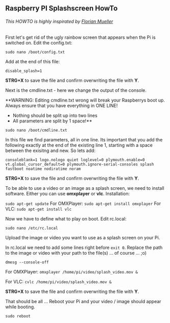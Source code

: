## Raspberry PI Splashscreen HowTo

###### This HOWTO is highly inspirated by [Florian Mueller](https://florianmuller.com/topic/technology)

First let's get rid of the ugly rainbow screen that appears when the Pi is switched on. Edit the config.txt:

`sudo nano /boot/config.txt`

Add at the end of this file:

`disable_splash=1`

**STRG+X** to save the file and confirm overwriting the file with **Y**.

Next is the cmdline.txt - here we change the output of the console.

**WARNING: Editing cmdline.txt wrong will break your Raspberrys boot up. Always ensure that you have everything in ONE LINE!
- Nothing should be split up into two lines
- All parameters are split by 1 space!**

`sudo nano /boot/cmdline.txt`

In this file we find parameters, all in one line. Its important that you add the following exactly at the end of the existing line 1, starting with a space between the exisitng and new. So lets add:

```consoleblank=1 logo.nologo quiet loglevel=0 plymouth.enable=0 vt.global_cursor_default=0 plymouth.ignore-serial-consoles splash fastboot noatime nodiratime noram```

**STRG+X** to save the file and confirm overwriting the file with **Y**.

To be able to use a video or an image as a splash screen, we need to install software. Either you can use **omxplayer** or **vlc**. Installation:

`sudo apt-get update`
For OMXPlayer: `sudo apt-get install omxplayer`
For VLC: `sudo apt-get install vlc`

Now we have to define what to play on boot. Edit rc.local:

`sudo nano /etc/rc.local`

Upload the image or video you want to use as a splash screen on your Pi.

In rc.local we need to add some lines right before `exit 0`. Replace the path to the image or video with your path to the file(s) ... of course ... ;o)

`dmesg --console-off`

For OMXPlayer: `omxplayer /home/pi/video/splash_video.mov &`

For VLC: `cvlc /home/pi/video/splash_video.mov &`

**STRG+X** to save the file and confirm overwriting the file with **Y**.

That should be all ... Reboot your Pi and your video / image should appear while booting.

`sudo reboot`